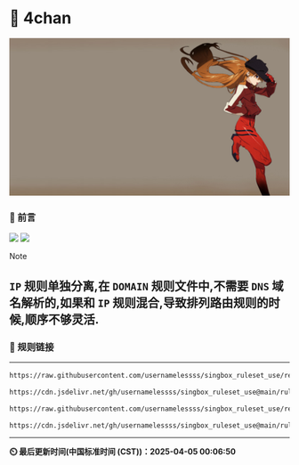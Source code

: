 
# 🧸 4chan
![](https://raw.githubusercontent.com/usernamelessss/picture-bed/main/images/202504042256831.jpg)
### 📣 前言
![](https://shields.io/badge/-移除重复规则-ff69b4) ![](https://shields.io/badge/-IP&nbsp;规则单独存放不与&nbsp;DOMAIN&nbsp;等混合-green)
> [!NOTE]
**`IP` 规则单独分离,在 `DOMAIN` 规则文件中,不需要 `DNS` 域名解析的,如果和 `IP` 规则混合,导致排列路由规则的时候,顺序不够灵活.**
---

###  🔗 规则链接
---

```url
https://raw.githubusercontent.com/usernamelessss/singbox_ruleset_use/refs/heads/main/rule/4chan/4chan_No_IP.json
```

```url
https://cdn.jsdelivr.net/gh/usernamelessss/singbox_ruleset_use@main/rule/4chan/4chan_No_IP.json
```

```url
https://raw.githubusercontent.com/usernamelessss/singbox_ruleset_use/refs/heads/main/rule/4chan/4chan_No_IP.srs
```

```url
https://cdn.jsdelivr.net/gh/usernamelessss/singbox_ruleset_use@main/rule/4chan/4chan_No_IP.srs
```

---
**⏲️ 最后更新时间(中国标准时间 (CST))：2025-04-05 00:06:50**